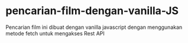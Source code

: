 # pencarian-film-dengan-vanilla-JS

Pencarian film ini dibuat dengan vanilla javascript dengan menggunakan metode fetch untuk mengakses Rest API
